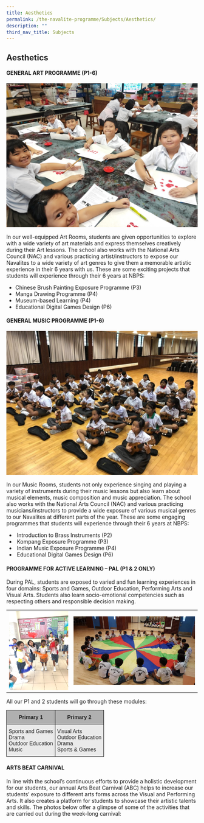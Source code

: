 ```yaml
---
title: Aesthetics
permalink: /the-navalite-programme/Subjects/Aesthetics/
description: ""
third_nav_title: Subjects
---
```

## Aesthetics

#### GENERAL ART PROGRAMME (P1-6)

![](/images/aesthetics2020.jpeg)

In our well-equipped Art Rooms, students are given opportunities to explore with a wide variety of art materials and express themselves creatively during their Art lessons. The school also works with the National Arts Council (NAC) and various practicing artist/instructors to expose our Navalites to a wide variety of art genres to give them a memorable artistic experience in their 6 years with us. These are some exciting projects that students will experience through their 6 years at NBPS: 

*   Chinese Brush Painting Exposure Programme (P3) 
*   Manga Drawing Programme (P4) 
*   Museum-based Learning (P4)
*   Educational Digital Games Design (P6)

#### GENERAL MUSIC PROGRAMME (P1-6)

![](/images/aesthetics2020_music.jpeg)

In our Music Rooms, students not only experience singing and playing a variety of instruments during their music lessons but also learn about musical elements, music composition and music appreciation. The school also works with the National Arts Council (NAC) and various practicing musicians/instructors to provide a wide exposure of various musical genres to our Navalites at different parts of the year. These are some engaging programmes that students will experience through their 6 years at NBPS:  

*    Introduction to Brass Instruments (P2) 
*    Kompang Exposure Programme (P3) 
*    Indian Music Exposure Programme (P4) 
*    Educational Digital Games Design (P6)

#### PROGRAMME FOR ACTIVE LEARNING – PAL (P1 & 2 ONLY)

During PAL, students are exposed to varied and fun learning experiences in four domains: Sports and Games, Outdoor Education, Performing Arts and Visual Arts. Students also learn socio-emotional competencies such as respecting others and responsible decision making.

|  |  | 
| -------- | -------- |
|    ![](/images/aesthetics2020_pal.png)  |   ![](/images/aesthetics2020_pal2.jpeg)   | 

All our P1 and 2 students will go through these modules:

<style type="text/css">
.tg  {border-collapse:collapse;border-spacing:0;}
.tg td{border-color:black;border-style:solid;border-width:1px;font-family:Arial, sans-serif;font-size:14px;
  overflow:hidden;padding:10px 5px;word-break:normal;}
.tg th{border-color:black;border-style:solid;border-width:1px;font-family:Arial, sans-serif;font-size:14px;
  font-weight:normal;overflow:hidden;padding:10px 5px;word-break:normal;}
.tg .tg-y7qa{background-color:#EAEAEA;color:#222;text-align:left;vertical-align:top}
.tg .tg-dwlh{background-color:#B0B0B0;color:#222;font-weight:bold;text-align:center;vertical-align:middle}
</style>
<table class="tg">
<thead>
  <tr>
    <th class="tg-dwlh"><span style="color:#222;background-color:#B0B0B0">Primary 1</span></th>
    <th class="tg-dwlh"><span style="color:#222;background-color:#B0B0B0">Primary 2</span></th>
  </tr>
</thead>
<tbody>
  <tr>
    <td class="tg-y7qa">Sports and Games <br>Drama<br>Outdoor Education<br>Music</td>
    <td class="tg-y7qa"><span style="background-color:initial">Visual Arts</span><br>Outdoor Education<br>Drama<br><span style="background-color:initial">Sports &amp; Games</span></td>
  </tr>
</tbody>
</table>

#### ARTS BEAT CARNIVAL

In line with the school’s continuous efforts to provide a holistic development for our students, our annual Arts Beat Carnival (ABC) helps to increase our students’ exposure to different arts forms across the Visual and Performing Arts. It also creates a platform for students to showcase their artistic talents and skills. The photos below offer a glimpse of some of the activities that are carried out during the week-long carnival:




